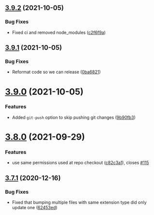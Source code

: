 ## [3.9.2](https://github.com/TriPSs/conventional-changelog-action/compare/v3.9.1...v3.9.2) (2021-10-05)


### Bug Fixes

* Fixed ci and removed node_modules ([c2f6f9a](https://github.com/TriPSs/conventional-changelog-action/commit/c2f6f9ae3055a752fd6437121bbffc4434354e1a))



## [3.9.1](https://github.com/TriPSs/conventional-changelog-action/compare/v3.9.0...v3.9.1) (2021-10-05)


### Bug Fixes

* Reformat code so we can release ([0ba6821](https://github.com/TriPSs/conventional-changelog-action/commit/0ba68212f41940954beb406ee679b4e89c792a3a))



# [3.9.0](https://github.com/TriPSs/conventional-changelog-action/compare/v3.8.0...v3.9.0) (2021-10-05)


### Features

* Added `git-push` option to skip pushing git changes ([9b90fb3](https://github.com/TriPSs/conventional-changelog-action/commit/9b90fb3eeafcfac330320d99235c4462cd7c7614))



# [3.8.0](https://github.com/TriPSs/conventional-changelog-action/compare/v3.7.1...v3.8.0) (2021-09-29)


### Features

* use same permissions used at repo checkout ([c82c3a1](https://github.com/TriPSs/conventional-changelog-action/commit/c82c3a1b1de521412af47239e9d46a2c49e7c8c7)), closes [#115](https://github.com/TriPSs/conventional-changelog-action/issues/115)



## [3.7.1](https://github.com/TriPSs/conventional-changelog-action/compare/v3.7.0...v3.7.1) (2020-12-16)


### Bug Fixes

* Fixed that bumping multiple files with same extension type did only update one ([62453ed](https://github.com/TriPSs/conventional-changelog-action/commit/62453ed268eb6e82fcaf11351ce4cdd4f4b323aa))



